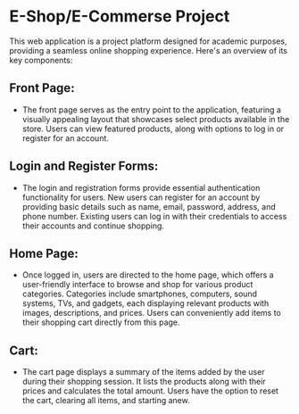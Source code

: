 # E-Shop/E-Commerse Project

This web application is a project platform designed for academic purposes, providing a seamless online shopping experience. 
Here's an overview of its key components:

## Front Page:

- The front page serves as the entry point to the application, featuring a visually appealing layout that showcases select products available in the store.
Users can view featured products, along with options to log in or register for an account.

## Login and Register Forms:

- The login and registration forms provide essential authentication functionality for users.
New users can register for an account by providing basic details such as name, email, password, address, and phone number.
Existing users can log in with their credentials to access their accounts and continue shopping.

## Home Page:

- Once logged in, users are directed to the home page, which offers a user-friendly interface to browse and shop for various product categories. 
Categories include smartphones, computers, sound systems, TVs, and gadgets, each displaying relevant products with images, descriptions, and prices. 
Users can conveniently add items to their shopping cart directly from this page.

## Cart:

- The cart page displays a summary of the items added by the user during their shopping session.
It lists the products along with their prices and calculates the total amount.
Users have the option to reset the cart, clearing all items, and starting anew.
